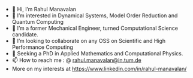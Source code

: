 - 👋 Hi, I’m Rahul Manavalan 
- 👀 I’m interested in Dynamical Systems, Model Order Reduction and Quantum Computing 
- 🌱 I’m a former Mechanical Engineer, turned Computational Science candidate. 
- 💞️ I’m looking to collaborate on any OSS on Scientific and High Performance Computing
- 👀 Seeking a PhD in Applied Mathematics and Computational Physics.
- 📫 How to reach me : @ rahul.manavalan@in.tum.de 
- More on my interests at https://www.linkedin.com/in/rahul-manavalan/

<!---
dynamic-queries/dynamic-queries is a ✨ special ✨ repository because its `README.md` (this file) appears on your GitHub profile.
You can click the Preview link to take a look at your changes.
--->

